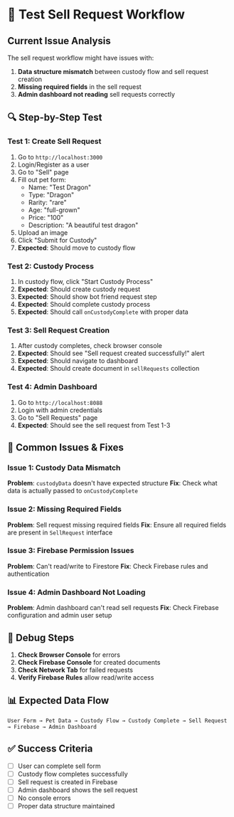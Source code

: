 # 🧪 Test Sell Request Workflow

## Current Issue Analysis

The sell request workflow might have issues with:

1. **Data structure mismatch** between custody flow and sell request creation
2. **Missing required fields** in the sell request
3. **Admin dashboard not reading** sell requests correctly

## 🔍 Step-by-Step Test

### **Test 1: Create Sell Request**

1. Go to `http://localhost:3000`
2. Login/Register as a user
3. Go to "Sell" page
4. Fill out pet form:
   - Name: "Test Dragon"
   - Type: "Dragon"
   - Rarity: "rare"
   - Age: "full-grown"
   - Price: "100"
   - Description: "A beautiful test dragon"
5. Upload an image
6. Click "Submit for Custody"
7. **Expected**: Should move to custody flow

### **Test 2: Custody Process**

1. In custody flow, click "Start Custody Process"
2. **Expected**: Should create custody request
3. **Expected**: Should show bot friend request step
4. **Expected**: Should complete custody process
5. **Expected**: Should call `onCustodyComplete` with proper data

### **Test 3: Sell Request Creation**

1. After custody completes, check browser console
2. **Expected**: Should see "Sell request created successfully!" alert
3. **Expected**: Should navigate to dashboard
4. **Expected**: Should create document in `sellRequests` collection

### **Test 4: Admin Dashboard**

1. Go to `http://localhost:8088`
2. Login with admin credentials
3. Go to "Sell Requests" page
4. **Expected**: Should see the sell request from Test 1-3

## 🐛 Common Issues & Fixes

### **Issue 1: Custody Data Mismatch**

**Problem**: `custodyData` doesn't have expected structure
**Fix**: Check what data is actually passed to `onCustodyComplete`

### **Issue 2: Missing Required Fields**

**Problem**: Sell request missing required fields
**Fix**: Ensure all required fields are present in `SellRequest` interface

### **Issue 3: Firebase Permission Issues**

**Problem**: Can't read/write to Firestore
**Fix**: Check Firebase rules and authentication

### **Issue 4: Admin Dashboard Not Loading**

**Problem**: Admin dashboard can't read sell requests
**Fix**: Check Firebase configuration and admin user setup

## 🔧 Debug Steps

1. **Check Browser Console** for errors
2. **Check Firebase Console** for created documents
3. **Check Network Tab** for failed requests
4. **Verify Firebase Rules** allow read/write access

## 📊 Expected Data Flow

```
User Form → Pet Data → Custody Flow → Custody Complete → Sell Request → Firebase → Admin Dashboard
```

## ✅ Success Criteria

- [ ] User can complete sell form
- [ ] Custody flow completes successfully
- [ ] Sell request is created in Firebase
- [ ] Admin dashboard shows the sell request
- [ ] No console errors
- [ ] Proper data structure maintained
